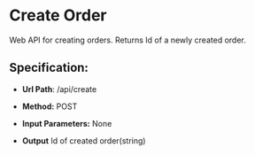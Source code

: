 # Create Order

Web API for creating orders. Returns Id of a newly created order.

## Specification:

 * **Url Path**: /api/create 

 * **Method:** POST 
 
 * **Input Parameters:** None 
 
 * **Output** Id of created order(string) 
 
 


